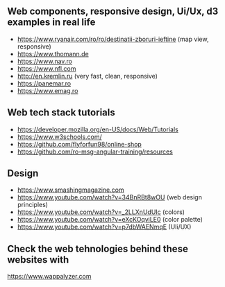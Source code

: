 ## Web components, responsive design, Ui/Ux, d3 examples in real life

- https://www.ryanair.com/ro/ro/destinatii-zboruri-ieftine (map view, responsive)
- https://www.thomann.de
- https://www.nav.ro
- https://www.nfl.com
- http://en.kremlin.ru  (very fast, clean, responsive) 
- https://panemar.ro
- https://www.emag.ro

## Web tech stack tutorials

- https://developer.mozilla.org/en-US/docs/Web/Tutorials
- https://www.w3schools.com/
- https://github.com/flyforfun98/online-shop
- https://github.com/ro-msg-angular-training/resources

## Design

- https://www.smashingmagazine.com
- https://www.youtube.com/watch?v=34BnRBt8wOU (web design principles)
- https://www.youtube.com/watch?v=_2LLXnUdUIc (colors)
- https://www.youtube.com/watch?v=eXcKOqviLE0 (color palette)
- https://www.youtube.com/watch?v=p7dbWAENmqE (UIi/UX)

## Check the web tehnologies behind these websites with

https://www.wappalyzer.com

